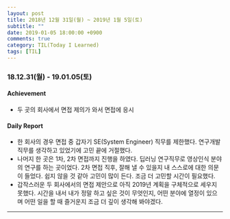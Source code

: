 ```yaml
---
layout: post
title: 2018년 12월 31일(월) ~ 2019년 1월 5일(토)
subtitle: ""
date: 2019-01-05 18:00:00 +0900
comments: true
category: TIL(Today I Learned)
tags: [TIL]
---
```

### 18.12.31(월) - 19.01.05(토)
#### Achievement
  - 두 곳의 회사에서 면접 제의가 와서 면접에 응시

#### Daily Report
  - 한 회사의 경우 면접 중 갑자기 SE(System Engineer) 직무를 제한했다. 연구개발직무를 생각하고 있었기에 고민 끝에 거절했다.
  - 나머지 한 곳은 1차, 2차 면접까지 진행을 하였다. 딥러닝 연구직무로 영상인식 분야의 연구를 하는 곳이었다. 2차 면접 직후, 잘해 낼 수 있을지 내 스스로에 대한 의문이 들었다. 쉽지 않을 것 같아 고민이 많이 든다. 조금 더 고민할 시간이 필요했다.
  - 갑작스러운 두 회사에서의 면접 제안으로 아직 2019년 계획을 구체적으로 세우지 못했다. 시간을 내서 내가 정말 하고 싶은 것이 무엇인지, 어떤 분야에 열정이 있으며 어떤 일을 할 때 즐거운지 조금 더 깊이 생각해 봐야겠다.

---
